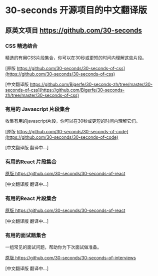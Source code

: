 # 30-seconds  开源项目的中文翻译版


## 原英文项目  https://github.com/30-seconds 

### CSS 精选结合

精选的有用CSS片段集合，你可以在30秒或更短的时间内理解这些片段。

[原版 https://github.com/30-seconds/30-seconds-of-css](https://github.com/30-seconds/30-seconds-of-css)

[中文翻译版  https://github.com/Bigerfe/30-seconds-zh/tree/master/30-seconds-of-css](https://github.com/Bigerfe/30-seconds-zh/tree/master/30-seconds-of-css) 

### 有用的 Javascript 片段集合

收集有用的javascript片段，你可以在30秒或更短的时间内理解它们。

[原版 https://github.com/30-seconds/30-seconds-of-code](https://github.com/30-seconds/30-seconds-of-code)

[中文翻译版  翻译中...]

### 有用的React 片段集合


[原版 https://github.com/30-seconds/30-seconds-of-react
](https://github.com/30-seconds/30-seconds-of-react
)

[中文翻译版  翻译中...]


### 有用的React 片段集合


[原版 https://github.com/30-seconds/30-seconds-of-react
](https://github.com/30-seconds/30-seconds-of-react
)

[中文翻译版  翻译中...]

### 有用的面试题集合

一组常见的面试问题，帮助你为下次面试做准备。

[原版 https://github.com/30-seconds/30-seconds-of-interviews
](https://github.com/30-seconds/30-seconds-of-interviews
)

[中文翻译版  翻译中...]